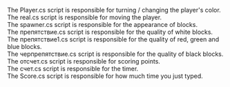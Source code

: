  The Player.cs script is responsible for turning / changing the player's color.<br>
 The real.cs script is responsible for moving the player.<br>
 The spawner.cs script is responsible for the appearance of blocks.<br>
 The препятствие.cs script is responsible for the quality of white blocks.<br>
 The препятствие1.cs script is responsible for the quality of red, green and blue blocks.<br>
 The черпрепятствие.cs script is responsible for the quality of black blocks.<br>
 The отсчет.cs script is responsible for scoring points.<br>
 The счет.cs script is responsible for the timer.<br>
 The Score.cs script is responsible for how much time you just typed.<br>
